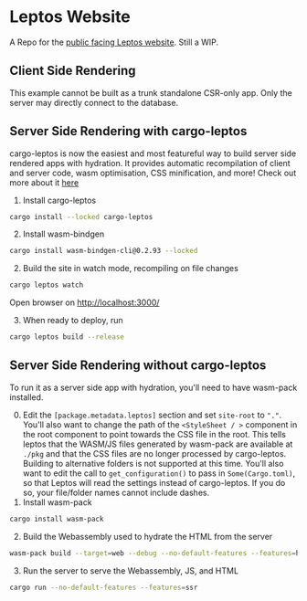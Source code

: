 # Leptos Website

A Repo for the [public facing Leptos website](https://leptos.dev/). Still a WIP.

## Client Side Rendering
This example cannot be built as a trunk standalone CSR-only app. Only the server may directly connect to the database.

## Server Side Rendering with cargo-leptos
cargo-leptos is now the easiest and most featureful way to build server side rendered apps with hydration. It provides automatic recompilation of client and server code, wasm optimisation, CSS minification, and more! Check out more about it [here](https://github.com/akesson/cargo-leptos)

1. Install cargo-leptos
```bash
cargo install --locked cargo-leptos
``` 
2. Install wasm-bindgen
```bash
cargo install wasm-bindgen-cli@0.2.93 --locked
```

2. Build the site in watch mode, recompiling on file changes
```bash
cargo leptos watch
```

Open browser on [http://localhost:3000/](http://localhost:3000/)

3. When ready to deploy, run
```bash
cargo leptos build --release
```

## Server Side Rendering without cargo-leptos
To run it as a server side app with hydration, you'll need to have wasm-pack installed.

0. Edit the `[package.metadata.leptos]` section and set `site-root` to `"."`. You'll also want to change the path of the `<StyleSheet / >` component in the root component to point towards the CSS file in the root. This tells leptos that the WASM/JS files generated by wasm-pack are available at `./pkg` and that the CSS files are no longer processed by cargo-leptos. Building to alternative folders is not supported at this time. You'll also want to edit the call to `get_configuration()` to pass in `Some(Cargo.toml)`, so that Leptos will read the settings instead of cargo-leptos. If you do so, your file/folder names cannot include dashes.
1. Install wasm-pack
```bash
cargo install wasm-pack
```
2. Build the Webassembly used to hydrate the HTML from the server
```bash
wasm-pack build --target=web --debug --no-default-features --features=hydrate
```
3. Run the server to serve the Webassembly, JS, and HTML 
```bash
cargo run --no-default-features --features=ssr
```
